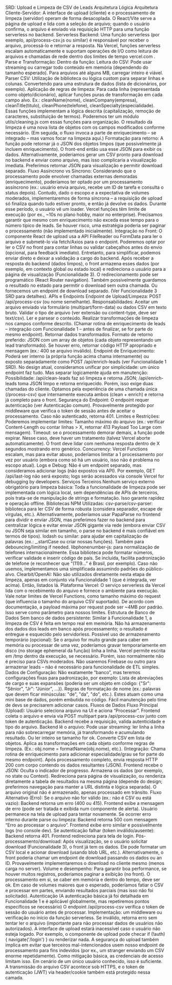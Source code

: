 SRD: Upload e Limpeza de CSV de Leads
Arquitetura Lógica
Arquitetura Cliente-Servidor: A interface de upload (cliente) e o processamento de limpeza (servidor) operam de forma desacoplada. O React/Vite serve a página de upload e lida com a seleção de arquivo; quando o usuário confirma, o arquivo é enviado via requisição HTTP para uma função serverless no backend.
Serverless Backend: Uma função serverless (por exemplo, api/process-csv.js ou similar) é responsável por receber o arquivo, processá-lo e retornar a resposta. Na Vercel, funções serverless escalam automaticamente e suportam operações de I/O como leitura de arquivos e chamadas de rede dentro dos limites de tempo
vercel.com
.
Parse e Transformação: Dentro da função:
Leitura do CSV: Pode usar streaming ou carregar todo conteúdo em memória (dependendo do tamanho esperado). Para arquivos até alguns MB, carregar inteiro é viável.
Parser CSV: Utilização de biblioteca ou lógica custom para separar linhas e colunas. Convertendo para uma estrutura de dados (lista de dicionários, por exemplo).
Aplicação de regras de limpeza:
Para cada linha (representada como objeto/dicionário), aplicar funções puras de transformação em cada campo alvo. Ex.: cleanName(nome), cleanCompany(empresa), cleanTitle(titulo), cleanPhone(telefone), cleanSpecialty(especialidade). Essas funções implementam a lógica descrita (capitalização, remoção de caracteres, substituição de termos).
Poderemos ter um módulo utils/cleaning.js com essas funções para organização.
O resultado da limpeza é uma nova lista de objetos com os campos modificados conforme necessário.
(Em seguida, o fluxo invoca a parte de enriquecimento – se integrado – mas vamos focar na limpeza aqui.)
Formatação para retorno: A função pode retornar já o JSON dos objetos limpos (que possivelmente já incluem enriquecimento). O front-end então usa esse JSON para exibir os dados. Alternativamente, poderíamos gerar um CSV pronto para download no backend e enviar como arquivo, mas isso complicaria a visualização imediata. Preferimos retornar JSON para visualização e permitir download separado.
Fluxo Assíncrono vs Síncrono: Considerando que o processamento pode envolver chamadas externas demoradas (enriquecimento), poderíamos ter optado por um processamento assíncrono (ex.: usuário envia arquivo, recebe um ID de tarefa e consulta o status depois). Contudo, dado o escopo e a expectativa de volumes moderados, implementaremos de forma síncrona – a requisição de upload só finaliza quando tudo estiver pronto, e então já devolve os dados. Durante esse período, o usuário vê um loader.
Vercel funções têm limite de execução (por ex., ~10s no plano hobby, maior no enterprise). Precisamos garantir que mesmo com enriquecimento não exceda esse tempo para o número típico de leads. Se houver risco, uma estratégia poderia ser paginar o processamento (não implementado inicialmente).
Integração no Front:
O componente React de upload usa a API FileReader ou FormData para ler o arquivo e submetê-lo via fetch/Axios para o endpoint.
Poderemos optar por ler o CSV no front para contar linhas ou validar cabeçalhos antes do envio (opcional, para feedback imediato). Entretanto, para simplificar, podemos enviar direto e deixar a validação a cargo do backend.
Após receber a resposta do backend (dados limpos), o front armazena esses dados (por exemplo, em contexto global ou estado local) e redireciona o usuário para a página de visualização (Funcionalidade 3). O redirecionamento pode ser programático (React Router navigation).
Também possivelmente guardamos o resultado no estado para permitir o download sem outra chamada. Ou fornecemos um endpoint de download separado. (Ver Funcionalidade 3 SRD para detalhes).
APIs e Endpoints
Endpoint de Upload/Limpeza: POST /api/process-csv (ou nome semelhante). Responsabilidades:
Aceitar um arquivo enviado via formulário (multipart/form-data) ou dados CSV em texto bruto.
Validar o tipo de arquivo (ver extensão ou content-type, deve ser text/csv).
Ler e parsear o conteúdo.
Realizar transformações de limpeza nos campos conforme descrito.
(Chamar rotina de enriquecimento de leads – integração com Funcionalidade 1 – antes de finalizar, se for parte do mesmo endpoint).
Retornar dados transformados. Formato de retorno preferido: JSON com um array de objetos (cada objeto representando um lead transformado). Se houver erro, retornar código HTTP apropriado e mensagem (ex.: 400 se arquivo inválido).
Endpoint de Enriquecimento: Poderá ser interno (a própria função acima chama internamente) ou exposto separadamente como POST /api/enrich-leads (ver Funcionalidade 1 SRD). No design atual, consideramos unificar por simplicidade: um único endpoint faz tudo. Mas separar logicamente ajuda em manutenção:
Possibilidade: /api/clean-leads faz só limpeza e retorna JSON; /api/enrich-leads toma JSON limpo e retorna enriquecido. Porém, isso exige duas chamadas do cliente.
Optamos pela experiência de uma chamada única (/process-csv) que internamente executa ambos (clean + enrich) e retorna já completo para o front.
Segurança do Endpoint: O endpoint requer autenticação (ver Autenticação comum). Provavelmente protegido por middleware que verifica o token de sessão antes de aceitar o processamento. Caso não autenticado, retorna 401.
Limites e Restrições: Poderemos implementar limites:
Tamanho máximo do arquivo (ex.: verificar Content-Length ou contar linhas > X, retornar 413 Payload Too Large com mensagem).
Timeout: se o processamento demorar demais, a função pode expirar. Nesse caso, deve haver um tratamento (talvez Vercel aborte automaticamente). O front deve lidar com nenhuma resposta dentro de X segundos mostrando erro genérico.
Concurrency: Vercel Functions escalam, mas para evitar abuso, poderíamos limitar a 1 processamento por vez por usuário (embora como só há um usuário, isso não é problema no escopo atual).
Logs e Debug: Não é um endpoint separado, mas consideramos adicionar logs (não expostos via API). Por exemplo, GET /api/last-log não será exposto; logs serão acessados via console Vercel for debugging by developers.
Serviços Terceiros
Nenhum serviço externo obrigatório para limpeza básica: Toda a funcionalidade de limpeza pode ser implementada com lógica local, sem dependências de APIs de terceiros, pois trata-se de manipulação de strings e formatação. Isso garante rapidez e operação offline.
Bibliotecas NPM Utilizadas:
csv-parse/csv-parser: biblioteca para ler CSV de forma robusta (considera separador, escape de vírgulas, etc.). Alternativamente, poderíamos usar PapaParse no frontend para dividir e enviar JSON, mas preferimos fazer no backend para centralizar lógica e evitar enviar JSON gigante via rede (embora enviar CSV ou JSON seja similar em tamanho, o parse no backend é mais confiável em termos de tipos).
lodash ou similar: para ajudar em capitalização de palavras (ex.: _.startCase ou criar nossas funções). Também para debouncing/limiting if needed.
libphonenumber-js: para normalização de telefones internacionalmente. Essa biblioteca pode formatar números, verificar validade e inserir código de país. Se incluída, facilita padronização de telefone (e reconhecer que “(11)9...” é Brasil, por exemplo). Caso não usemos, implementamos uma simplificada assumindo padrões do público-alvo.
Clearbit/OpenAI: Não são utilizados diretamente nesta etapa de limpeza, apenas em conjunto via Funcionalidade 1 (que é integrada, ver acima). Então, listados lá.
Plataforma Vercel: O serviço serverless da Vercel lida com o recebimento do arquivo e fornece o ambiente para execução. Vale notar limites de Vercel Functions, como tamanho máximo do request (que influencia o tamanho do arquivo CSV suportado). De acordo com documentação, a payload máxima por request pode ser ~4MB por padrão. Isso serve como parâmetro para nossos limites.
Estrutura de Banco de Dados
Sem banco de dados persistente: Similar à Funcionalidade 1, a limpeza de CSV é feita em tempo real em memória. Não há armazenamento dos dados dos leads em banco após processamento; o resultado é entregue e esquecido pelo servidorless.
Possível uso de armazenamento temporário (opcional):
Se o arquivo for muito grande para caber em memória ou processar de uma vez, poderíamos gravar temporariamente em disco (no storage ephemeral da função) linha a linha. Vercel permite escrita em /tmp dentro da execução, se necessário. Porém, isso normalmente não é preciso para CSVs moderados.
Não usaremos Firebase ou outro para armazenar leads – não é necessário para funcionalidade de ETL simples.
Dados de Configuração: Não exatamente “banco”, mas teremos configurações fixas para padronização, por exemplo:
Lista de abreviações de cargo e suas expansões (poderia ser um objeto em código: {"Sr": "Sênior", "Jr": "Júnior", ...}).
Regras de formatação de nome (ex.: palavras que devem ficar minúsculas: "de", "da", "do", etc.).
Estes atuam como uma mini base de dados, porém embutida no código. Fácil manutenção pelo time de devs se precisarem adicionar casos.
Fluxos de Dados
Fluxo Principal (Upload):
Usuário seleciona arquivo na UI e aciona “Processar”.
Frontend coleta o arquivo e envia via POST multipart para /api/process-csv junto com token de autenticação.
Backend recebe a requisição, valida autenticidade e tipo do arquivo.
Backend lê o arquivo:
Pode usar streaming: ler linha a linha para não sobrecarregar memória, já transformando e acumulando resultado. Ou ler inteiro se tamanho for ok.
Converte CSV em lista de objetos.
Aplica as transformações em cada objeto conforme regras de limpeza. (Ex.: obj.nome = formatName(obj.nome), etc.).
(Integração: Chama rotina de enriquecimento para adicionar especialidade/grau se for parte do mesmo endpoint).
Após processamento completo, envia resposta HTTP 200 com corpo contendo os dados resultantes (JSON).
Frontend recebe o JSON:
Oculta o indicador de progresso.
Armazena os dados (por exemplo, no state ou Context).
Redireciona para página de visualização, ou renderiza diretamente a tabela de resultados na mesma página (depende do design; preferimos navegação para manter a URL distinta e lógica separada).
O arquivo original não é armazenado, apenas processado em trânsito.
Fluxo Alternativo (Erro):
Se o arquivo não for válido (ex.: não é CSV ou está vazio):
Backend retorna um erro (400 ou 415).
Frontend exibe a mensagem de erro (pode ser tratada e exibida num componente de alerta).
Usuário permanece na tela de upload para tentar novamente.
Se ocorrer erro interno durante parse ou limpeza:
Backend retorna 500 com mensagem “Erro ao processar o arquivo”.
Frontend exibe erro similar e possivelmente logs (no console dev).
Se autenticação falhar (token inválido/ausente):
Backend retorna 401.
Frontend redireciona para tela de login.
Pós-processamento/download:
Após visualização, se o usuário solicitar download (Funcionalidade 3), o front já tem os dados. Ele pode formatar um CSV local e acionar download (usando blob URL, etc.). Alternativamente, o front poderia chamar um endpoint de download passando os dados ou an ID.
Provavelmente implementaremos o download no cliente mesmo (menos carga no server).
Volume e desempenho:
Para garantir boa performance, se houver muitos registros, poderíamos paginar a exibição (no front). O processamento em si, se caber em memória e dentro do tempo, deve ser ok.
Em caso de volumes maiores que o esperado, poderíamos fatiar o CSV e processar em partes, enviando resultados parciais (mas isso não foi solicitado).
Autenticação
(A autenticação básica já foi detalhada em Funcionalidade 1 e é aplicável globalmente, mas repetiremos pontos específicos se necessário)
O endpoint /api/process-csv verifica o token de sessão do usuário antes de processar. Implementação: um middleware ou verificação no início da função serverless. Se inválido, retorna erro sem tentar ler o arquivo (importante para não processar dados de usuários não autorizados).
A interface de upload estará inacessível caso o usuário não esteja logado. Por exemplo, o componente de upload pode checar if (!auth) { navigate('/login') } ou renderizar nada.
A segurança do upload também implica em evitar que terceiros mal-intencionados usem nosso endpoint de processamento para fins indevidos (por ex., um stranger enviando um CSV enorme repetidamente). Como mitigação básica, as credenciais de acesso limitam isso. Em cenário de um único usuário conhecido, isso é suficiente.
A transmissão do arquivo CSV acontece sob HTTPS, e o token de autenticação (JWT) via header/cookie também está protegido nessa camada.